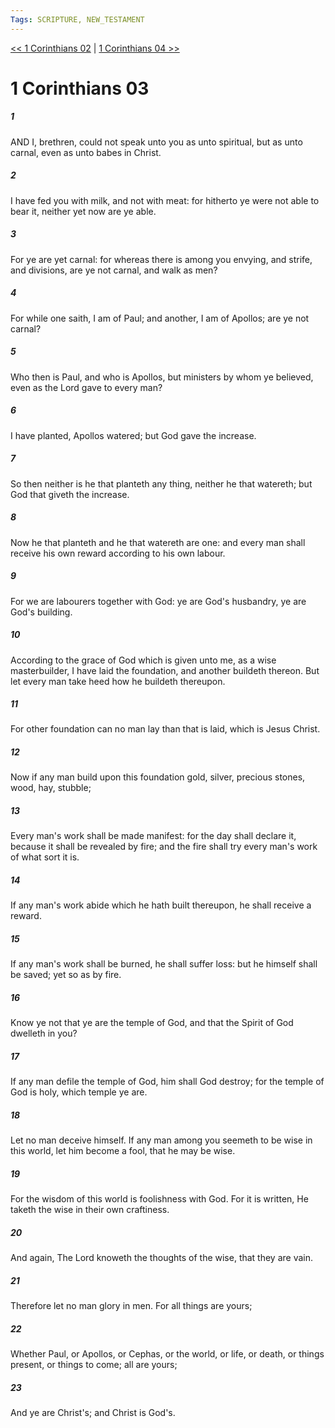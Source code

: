 ```yaml
---
Tags: SCRIPTURE, NEW_TESTAMENT
---
```


[<< 1 Corinthians 02](NEW_TESTAMENT/07_1_Corinthians/1_Corinthians_02.md) | [1 Corinthians 04 >>](NEW_TESTAMENT/07_1_Corinthians/1_Corinthians_04.md)

# 1 Corinthians 03

##### 1
 AND I, brethren, could not speak unto you as unto spiritual, but as unto carnal, even as unto babes in Christ.
##### 2
 I have fed you with milk, and not with meat: for hitherto ye were not able to bear it, neither yet now are ye able.
##### 3
 For ye are yet carnal: for whereas there is among you envying, and strife, and divisions, are ye not carnal, and walk as men?
##### 4
 For while one saith, I am of Paul; and another, I am of Apollos; are ye not carnal?
##### 5
 Who then is Paul, and who is Apollos, but ministers by whom ye believed, even as the Lord gave to every man?
##### 6
 I have planted, Apollos watered; but God gave the increase.
##### 7
 So then neither is he that planteth any thing, neither he that watereth; but God that giveth the increase.
##### 8
 Now he that planteth and he that watereth are one: and every man shall receive his own reward according to his own labour.
##### 9
 For we are labourers together with God: ye are God's husbandry, ye are God's building.
##### 10
 According to the grace of God which is given unto me, as a wise masterbuilder, I have laid the foundation, and another buildeth thereon. But let every man take heed how he buildeth thereupon.
##### 11
 For other foundation can no man lay than that is laid, which is Jesus Christ.
##### 12
 Now if any man build upon this foundation gold, silver, precious stones, wood, hay, stubble;
##### 13
 Every man's work shall be made manifest: for the day shall declare it, because it shall be revealed by fire; and the fire shall try every man's work of what sort it is.
##### 14
 If any man's work abide which he hath built thereupon, he shall receive a reward.
##### 15
 If any man's work shall be burned, he shall suffer loss: but he himself shall be saved; yet so as by fire.
##### 16
 Know ye not that ye are the temple of God, and that the Spirit of God dwelleth in you?
##### 17
 If any man defile the temple of God, him shall God destroy; for the temple of God is holy, which temple ye are.
##### 18
 Let no man deceive himself. If any man among you seemeth to be wise in this world, let him become a fool, that he may be wise.
##### 19
 For the wisdom of this world is foolishness with God. For it is written, He taketh the wise in their own craftiness.
##### 20
 And again, The Lord knoweth the thoughts of the wise, that they are vain.
##### 21
 Therefore let no man glory in men. For all things are yours;
##### 22
 Whether Paul, or Apollos, or Cephas, or the world, or life, or death, or things present, or things to come; all are yours;
##### 23
 And ye are Christ's; and Christ is God's.
